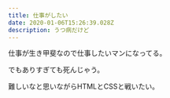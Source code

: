 ```yaml
---
title: 仕事がしたい
date: 2020-01-06T15:26:39.028Z
description: うつ病だけど
---
```

仕事が生き甲斐なので仕事したいマンになってる。

でもありすぎても死んじゃう。

難しいなと思いながらHTMLとCSSと戦いたい。
